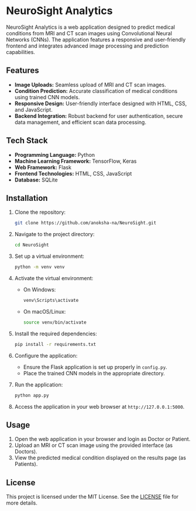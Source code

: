 # NeuroSight Analytics

NeuroSight Analytics is a web application designed to predict medical conditions from MRI and CT scan images using Convolutional Neural Networks (CNNs). The application features a responsive and user-friendly frontend and integrates advanced image processing and prediction capabilities.

## Features

- **Image Uploads:** Seamless upload of MRI and CT scan images.
- **Condition Prediction:** Accurate classification of medical conditions using trained CNN models.
- **Responsive Design:** User-friendly interface designed with HTML, CSS, and JavaScript.
- **Backend Integration:** Robust backend for user authentication, secure data management, and efficient scan data processing.

## Tech Stack

- **Programming Language:** Python
- **Machine Learning Framework:** TensorFlow, Keras
- **Web Framework:** Flask
- **Frontend Technologies:** HTML, CSS, JavaScript
- **Database:** SQLite

## Installation

1. Clone the repository:

   ```bash
   git clone https://github.com/anoksha-na/NeuroSight.git
   ```

2. Navigate to the project directory:

   ```bash
   cd NeuroSight
   ```

3. Set up a virtual environment:

   ```bash
   python -m venv venv
   ```

4. Activate the virtual environment:

   - On Windows:

     ```bash
     venv\Scripts\activate
     ```

   - On macOS/Linux:

     ```bash
     source venv/bin/activate
     ```

5. Install the required dependencies:

   ```bash
   pip install -r requirements.txt
   ```

6. Configure the application:

   - Ensure the Flask application is set up properly in `config.py`.
   - Place the trained CNN models in the appropriate directory.

7. Run the application:

   ```bash
   python app.py
   ```

8. Access the application in your web browser at `http://127.0.0.1:5000`.

## Usage

1. Open the web application in your browser and login as Doctor or Patient.
2. Upload an MRI or CT scan image using the provided interface (as Doctors).
3. View the predicted medical condition displayed on the results page (as Patients).

## License

This project is licensed under the MIT License. See the [LICENSE](https://github.com/anoksha-na/NeuroSight/blob/master/LICENSE) file for more details.
